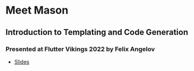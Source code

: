 # Meet Mason

## Introduction to Templating and Code Generation

### Presented at Flutter Vikings 2022 by Felix Angelov

- [Slides](./slides/meet_mason.pdf)
